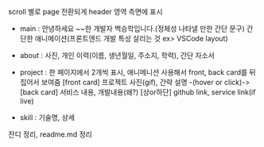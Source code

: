 scroll 별로 page 전환되게
header 영역 측면에 표시

- main :
  안녕하세요 ~~한 개발자 백승학입니다.(정체성 나타낼 만한 간단 문구)
  간단한 애니메이션(프론트엔드 개발 특성 살리는 것 ex> VSCode layout)

- about :
  사진, 개인 이력(이름, 생년월일, 주소지, 학력), 간단 자소서

- project :
  한 페이지에서 2개씩 표시, 애니메니션 사용해서 front, back card를 뒤집어서 보여줌
  [front card] 프로젝트 사진(gif), 간략 설명
  -(hover or click)->
  [back card] 서비스 내용, 개발내용(왜?)
  [상or하단] github link, service link(if live)

- skill :
  기술명, 상세

잔디 정리, readme.md 정리
